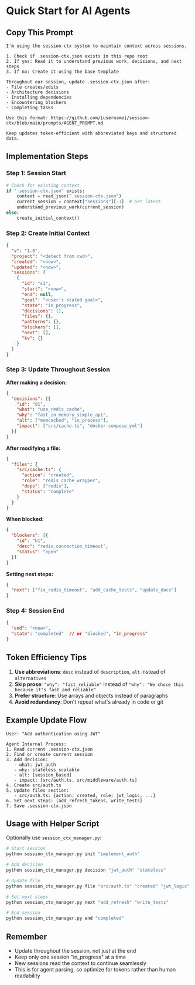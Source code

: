 # Quick Start for AI Agents

## Copy This Prompt

```
I'm using the session-ctx system to maintain context across sessions.

1. Check if .session-ctx.json exists in this repo root
2. If yes: Read it to understand previous work, decisions, and next steps
3. If no: Create it using the base template

Throughout our session, update .session-ctx.json after:
- File creates/edits
- Architecture decisions
- Installing dependencies
- Encountering blockers
- Completing tasks

Use this format: https://github.com/[username]/session-ctx/blob/main/prompts/AGENT_PROMPT.md

Keep updates token-efficient with abbreviated keys and structured data.
```

## Implementation Steps

### Step 1: Session Start
```python
# Check for existing context
if ".session-ctx.json" exists:
    context = read_json(".session-ctx.json")
    current_session = context["sessions"][-1]  # Get latest
    understand_previous_work(current_session)
else:
    create_initial_context()
```

### Step 2: Create Initial Context
```json
{
  "v": "1.0",
  "project": "<detect from cwd>",
  "created": "<now>",
  "updated": "<now>",
  "sessions": [
    {
      "id": "s1",
      "start": "<now>",
      "end": null,
      "goal": "<user's stated goal>",
      "state": "in_progress",
      "decisions": [],
      "files": {},
      "patterns": {},
      "blockers": [],
      "next": [],
      "kv": {}
    }
  ]
}
```

### Step 3: Update Throughout Session

**After making a decision:**
```json
{
  "decisions": [{
    "id": "d1",
    "what": "use_redis_cache",
    "why": "fast_in_memory_simple_api",
    "alt": ["memcached", "in_process"],
    "impact": ["src/cache.ts", "docker-compose.yml"]
  }]
}
```

**After modifying a file:**
```json
{
  "files": {
    "src/cache.ts": {
      "action": "created",
      "role": "redis_cache_wrapper",
      "deps": ["redis"],
      "status": "complete"
    }
  }
}
```

**When blocked:**
```json
{
  "blockers": [{
    "id": "b1",
    "desc": "redis_connection_timeout",
    "status": "open"
  }]
}
```

**Setting next steps:**
```json
{
  "next": ["fix_redis_timeout", "add_cache_tests", "update_docs"]
}
```

### Step 4: Session End
```json
{
  "end": "<now>",
  "state": "completed"  // or "blocked", "in_progress"
}
```

## Token Efficiency Tips

1. **Use abbreviations**: `desc` instead of `description`, `alt` instead of `alternatives`
2. **Skip prose**: `"why": "fast_reliable"` instead of `"why": "We chose this because it's fast and reliable"`
3. **Prefer structure**: Use arrays and objects instead of paragraphs
4. **Avoid redundancy**: Don't repeat what's already in code or git

## Example Update Flow

```
User: "Add authentication using JWT"

Agent Internal Process:
1. Read current .session-ctx.json
2. Find or create current session
3. Add decision:
   - what: jwt_auth
   - why: stateless_scalable
   - alt: [session_based]
   - impact: [src/auth.ts, src/middleware/auth.ts]
4. Create src/auth.ts
5. Update files section:
   - src/auth.ts: {action: created, role: jwt_logic, ...}
6. Set next steps: [add_refresh_tokens, write_tests]
7. Save .session-ctx.json
```

## Usage with Helper Script

Optionally use `session_ctx_manager.py`:

```bash
# Start session
python session_ctx_manager.py init "implement_auth"

# Add decision
python session_ctx_manager.py decision "jwt_auth" "stateless"

# Update file
python session_ctx_manager.py file "src/auth.ts" "created" "jwt_logic"

# Set next steps
python session_ctx_manager.py next "add_refresh" "write_tests"

# End session
python session_ctx_manager.py end "completed"
```

## Remember

- Update throughout the session, not just at the end
- Keep only one session "in_progress" at a time
- New sessions read the context to continue seamlessly
- This is for agent parsing, so optimize for tokens rather than human readability
